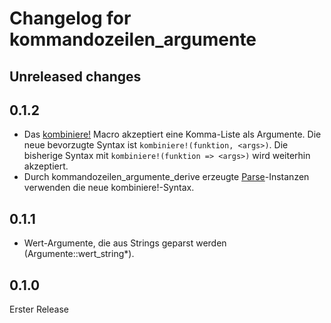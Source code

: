 # Changelog for kommandozeilen_argumente

## Unreleased changes

## 0.1.2

- Das [kombiniere!](https://docs.rs/kommandozeilen_argumente/latest/kommandozeilen_argumente/macro.kombiniere.html)
    Macro akzeptiert eine Komma-Liste als Argumente.
    Die neue bevorzugte Syntax ist `kombiniere!(funktion, <args>)`.
    Die bisherige Syntax mit `kombiniere!(funktion => <args>)` wird weiterhin akzeptiert.
- Durch kommandozeilen_argumente_derive erzeugte [Parse](https://docs.rs/kommandozeilen_argumente/latest/kommandozeilen_argumente/trait.Parse.html)-Instanzen
    verwenden die neue kombiniere!-Syntax.

## 0.1.1

- Wert-Argumente, die aus Strings geparst werden (Argumente::wert_string*).

## 0.1.0

Erster Release
